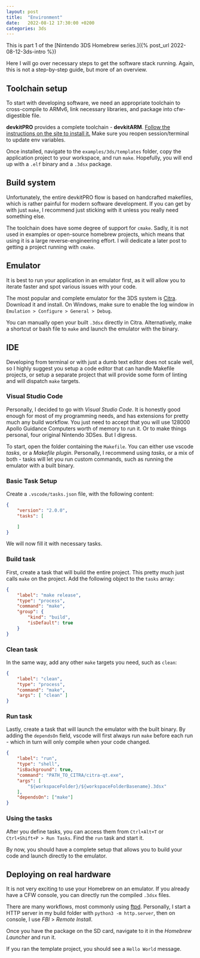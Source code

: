 ```yaml
---
layout: post
title:  "Environment"
date:   2022-08-12 17:30:00 +0200
categories: 3ds
---
```


This is part 1 of the [Nintendo 3DS Homebrew series.]({% post_url 2022-08-12-3ds-intro %})

Here I will go over necessary steps to get the software stack running. Again, this is not a step-by-step guide, but more of an overview.

## Toolchain setup
To start with developing software, we need an appropriate toolchain to cross-compile to ARMv6, link necessary libraries, and package into cfw-digestible file.

**devkitPRO** provides a complete toolchain - **devkitARM**. [Follow the instructions on the site to install it.](https://devkitpro.org/wiki/Getting_Started) Make sure you reopen session/terminal to update env variables. 

Once installed, navigate to the `examples/3ds/templates` folder, copy the application project to your workspace, and run `make`. Hopefully, you will end up with a `.elf` binary and a `.3dsx` package.

## Build system
Unfortunately, the entire devkitPRO flow is based on handcrafted makefiles, which is rather painful for modern software development. If you can get by with just `make`, I recommend just sticking with it unless you really need something else.

The toolchain does have some degree of support for `cmake`. Sadly, it is not used in examples or open-source homebrew projects, which means that using it is a large reverse-engineering effort. I will dedicate a later post to getting a project running with `cmake`.

## Emulator
It is best to run your application in an emulator first, as it will allow  you to iterate faster and spot various issues with your code. 

The most popular and complete emulator for the 3DS system is [Citra](https://citra-emu.org/). Download it and install. On Windows, make sure to enable the log window in `Emulation > Configure > General > Debug`. 

You can manually open your built `.3dsx` directly in Citra. Alternatively, make a shortcut or bash file to `make` and launch the emulator with the binary.  

## IDE 
Developing from terminal or with just a dumb text editor does not scale well, so I highly suggest you setup a code editor that can handle Makefile projects, or setup a separate project that will provide some form of linting and will dispatch `make` targets. 

### Visual Studio Code
Personally, I decided to go with *Visual Studio Code*. It is honestly good enough for most of my programming needs, and has extensions for pretty much any build workflow. You just need to accept that you will use 128000 Apollo Guidance Computers worth of memory to run it. Or to make things personal, four original Nintendo 3DSes. But I digress.

To start, open the folder containing the `Makefile`. You can either use vscode *tasks*, or a *Makefile plugin*. Personally, I recommend using *tasks*, or a mix of both - tasks will let you run custom commands, such as running the emulator with a built binary.

### Basic Task Setup
Create a `.vscode/tasks.json` file, with the following content:
```json
{
    "version": "2.0.0",
    "tasks": [

    ]
}
```
We will now fill it with necessary tasks. 
### Build task
First, create a task that will build the entire project. This pretty much just calls `make` on the project. Add the following object to the `tasks` array:
```json
{
    "label": "make release",
    "type": "process",
    "command": "make",
    "group": {
        "kind": "build",
        "isDefault": true
    }
}
```
### Clean task
In the same way, add any other `make` targets you need, such as `clean`: 
```json
{
    "label": "clean",
    "type": "process",
    "command": "make",
    "args": [ "clean" ]
}
```
### Run task
Lastly, create a task that will launch the emulator with the built binary. By adding the `dependsOn` field, vscode will first always run `make` before each run - which in turn will only compile when your code changed.
```json
{
    "label": "run",
    "type": "shell",
    "isBackground": true,
    "command": "PATH_TO_CITRA/citra-qt.exe",
    "args": [
        "${workspaceFolder}/${workspaceFolderBasename}.3dsx"
    ],
    "dependsOn": ["make"]
}
```

### Using the tasks
After you define tasks, you can access them from `Ctrl+Alt+T` or `Ctrl+Shift+P > Run Tasks`. Find the `run` task and start it. 

By now, you should have a complete setup that allows you to build your code and launch directly to the emulator.

## Deploying on real hardware
It is not very exciting to use your Homebrew on an emulator. If you already have a CFW console, you can directly run the compiled `.3dsx` files. 

There are many workflows, most commonly using [ftpd](https://github.com/mtheall/ftpd). 
Personally, I start a HTTP server in my build folder with `python3 -m http.server`, then on console, I use *FBI* > *Remote Install*. 

Once you have the package on the SD card, navigate to it in the *Homebrew Launcher* and run it. 

If you ran the template project, you should see a `Hello World` message.  